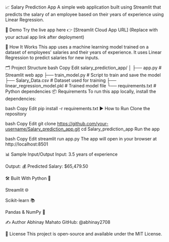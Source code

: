 📈 Salary Prediction App
A simple web application built using Streamlit that predicts the salary of an employee based on their years of experience using Linear Regression.

🚀 Demo
Try the live app here 👉 [Streamlit Cloud App URL]
(Replace with your actual app link after deployment)

🧠 How It Works
This app uses a machine learning model trained on a dataset of employees' salaries and their years of experience. It uses Linear Regression to predict salaries for new inputs.

🗂️ Project Structure
bash
Copy
Edit
salary_prediction_app/
│
├── app.py                      # Streamlit web app
├── train_model.py              # Script to train and save the model
├── Salary_Data.csv             # Dataset used for training
├── linear_regression_model.pkl # Trained model file
└── requirements.txt            # Python dependencies
📦 Requirements
To run this app locally, install the dependencies:

bash
Copy
Edit
pip install -r requirements.txt
▶️ How to Run
Clone the repository

bash
Copy
Edit
git clone https://github.com/your-username/Salary_prediction_app.git
cd Salary_prediction_app
Run the app

bash
Copy
Edit
streamlit run app.py
The app will open in your browser at http://localhost:8501

📊 Sample Input/Output
Input: 3.5 years of experience

Output: 💰 Predicted Salary: $65,479.50

🛠️ Built With
Python 🐍

Streamlit 🌐

Scikit-learn 📚

Pandas & NumPy 🔢

✍️ Author
Abhinay Mahato
GitHub: @abhinay2708

📃 License
This project is open-source and available under the MIT License.
